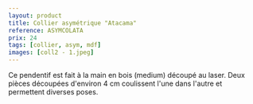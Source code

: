 ```yaml
---
layout: product
title: Collier asymétrique "Atacama"
reference: ASYMCOLATA
prix: 24
tags: [collier, asym, mdf]
images: [coll2 - 1.jpeg]
---
```

Ce pendentif est fait à la main en bois (medium) découpé au laser. Deux pièces découpées d'environ 4&nbsp;cm coulissent l'une dans l'autre et permettent diverses poses.